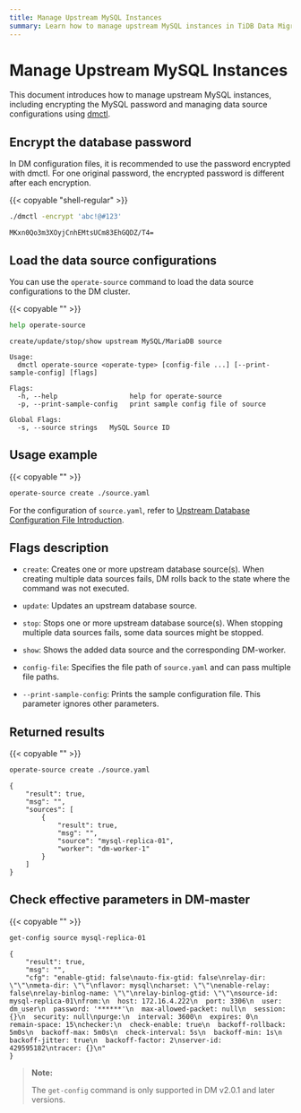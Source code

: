 ```yaml
---
title: Manage Upstream MySQL Instances
summary: Learn how to manage upstream MySQL instances in TiDB Data Migration.
---
```


# Manage Upstream MySQL Instances

This document introduces how to manage upstream MySQL instances, including encrypting the MySQL password and managing data source configurations using [dmctl](dmctl-introduction.md).

## Encrypt the database password

In DM configuration files, it is recommended to use the password encrypted with dmctl. For one original password, the encrypted password is different after each encryption.

{{< copyable "shell-regular" >}}

```bash
./dmctl -encrypt 'abc!@#123'
```

```
MKxn0Qo3m3XOyjCnhEMtsUCm83EhGQDZ/T4=
```

## Load the data source configurations

You can use the `operate-source` command to load the data source configurations to the DM cluster.

{{< copyable "" >}}

```bash
help operate-source
```

```
create/update/stop/show upstream MySQL/MariaDB source

Usage:
  dmctl operate-source <operate-type> [config-file ...] [--print-sample-config] [flags]

Flags:
  -h, --help                  help for operate-source
  -p, --print-sample-config   print sample config file of source

Global Flags:
  -s, --source strings   MySQL Source ID
```

## Usage example

{{< copyable "" >}}

```bash
operate-source create ./source.yaml
```

For the configuration of `source.yaml`, refer to [Upstream Database Configuration File Introduction](source-configuration-file.md).

## Flags description

+ `create`: Creates one or more upstream database source(s). When creating multiple data sources fails, DM rolls back to the state where the command was not executed.

+ `update`: Updates an upstream database source.

+ `stop`: Stops one or more upstream database source(s). When stopping multiple data sources fails, some data sources might be stopped.

+ `show`: Shows the added data source and the corresponding DM-worker.

+ `config-file`: Specifies the file path of `source.yaml` and can pass multiple file paths.

+ `--print-sample-config`: Prints the sample configuration file. This parameter ignores other parameters.

## Returned results

{{< copyable "" >}}

```bash
operate-source create ./source.yaml
```

```
{
    "result": true,
    "msg": "",
    "sources": [
        {
            "result": true,
            "msg": "",
            "source": "mysql-replica-01",
            "worker": "dm-worker-1"
        }
    ]
}
```

## Check effective parameters in DM-master

{{< copyable "" >}}

```bash
get-config source mysql-replica-01
```

```
{
    "result": true,
    "msg": "",
    "cfg": "enable-gtid: false\nauto-fix-gtid: false\nrelay-dir: \"\"\nmeta-dir: \"\"\nflavor: mysql\ncharset: \"\"\nenable-relay: false\nrelay-binlog-name: \"\"\nrelay-binlog-gtid: \"\"\nsource-id: mysql-replica-01\nfrom:\n  host: 172.16.4.222\n  port: 3306\n  user: dm_user\n  password: '******'\n  max-allowed-packet: null\n  session: {}\n  security: null\npurge:\n  interval: 3600\n  expires: 0\n  remain-space: 15\nchecker:\n  check-enable: true\n  backoff-rollback: 5m0s\n  backoff-max: 5m0s\n  check-interval: 5s\n  backoff-min: 1s\n  backoff-jitter: true\n  backoff-factor: 2\nserver-id: 429595182\ntracer: {}\n"
}
```

> **Note:**
>
> The `get-config` command is only supported in DM v2.0.1 and later versions.